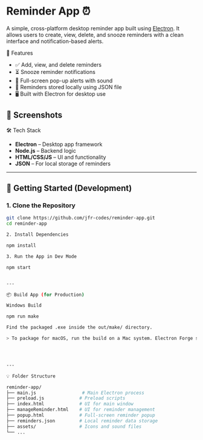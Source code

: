 # Reminder App ⏰

A simple, cross-platform desktop reminder app built using [Electron](https://www.electronjs.org/). 
It allows users to create, view, delete, and snooze reminders with a clean interface and notification-based alerts.

🧠 Features

- ✅ Add, view, and delete reminders
- ⏳ Snooze reminder notifications
- 🔔 Full-screen pop-up alerts with sound
- 💾 Reminders stored locally using JSON file
- 🖥 Built with Electron for desktop use

📸 Screenshots
---

🛠 Tech Stack

- **Electron** – Desktop app framework
- **Node.js** – Backend logic
- **HTML/CSS/JS** – UI and functionality
- **JSON** – For local storage of reminders

---

## 🚀 Getting Started (Development)

### 1. Clone the Repository

```bash
git clone https://github.com/jfr-codes/reminder-app.git
cd reminder-app

2. Install Dependencies

npm install

3. Run the App in Dev Mode

npm start


---

📦 Build App (for Production)

Windows Build

npm run make

Find the packaged .exe inside the out/make/ directory.

> To package for macOS, run the build on a Mac system. Electron Forge supports mac builds only from macOS.




---

💡 Folder Structure

reminder-app/
├── main.js                 # Main Electron process
├── preload.js             # Preload scripts
├── index.html             # UI for main window
├── manageReminder.html    # UI for reminder management
├── popup.html             # Full-screen reminder popup
├── reminders.json         # Local reminder data storage
├── assets/                # Icons and sound files
└── ...
